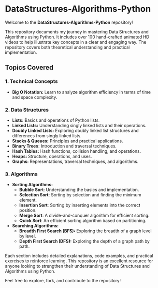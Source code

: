 # DataStructures-Algorithms-Python

Welcome to the **DataStructures-Algorithms-Python** repository!

This repository documents my journey in mastering Data Structures and Algorithms using Python. It includes over 100 hand-crafted animated HD videos to help illustrate key concepts in a clear and engaging way. The repository covers both theoretical understanding and practical implementation.

## Topics Covered

### 1. Technical Concepts
- **Big O Notation:** Learn to analyze algorithm efficiency in terms of time and space complexity.

### 2. Data Structures
- **Lists:** Basics and operations of Python lists.
- **Linked Lists:** Understanding singly linked lists and their operations.
- **Doubly Linked Lists:** Exploring doubly linked list structures and differences from singly linked lists.
- **Stacks & Queues:** Principles and practical applications.
- **Binary Trees:** Introduction and traversal techniques.
- **Hash Tables:** Hash functions, collision handling, and operations.
- **Heaps:** Structure, operations, and uses.
- **Graphs:** Representations, traversal techniques, and algorithms.

### 3. Algorithms
- **Sorting Algorithms:**
  - **Bubble Sort**: Understanding the basics and implementation.
  - **Selection Sort**: Sorting by selection and finding the minimum element.
  - **Insertion Sort**: Sorting by inserting elements into the correct position.
  - **Merge Sort**: A divide-and-conquer algorithm for efficient sorting.
  - **Quick Sort**: An efficient sorting algorithm based on partitioning.
- **Searching Algorithms:**
  - **Breadth First Search (BFS):** Exploring the breadth of a graph level by level.
  - **Depth First Search (DFS):** Exploring the depth of a graph path by path.

Each section includes detailed explanations, code examples, and practical exercises to reinforce learning. This repository is an excellent resource for anyone looking to strengthen their understanding of Data Structures and Algorithms using Python.

Feel free to explore, fork, and contribute to the repository!
